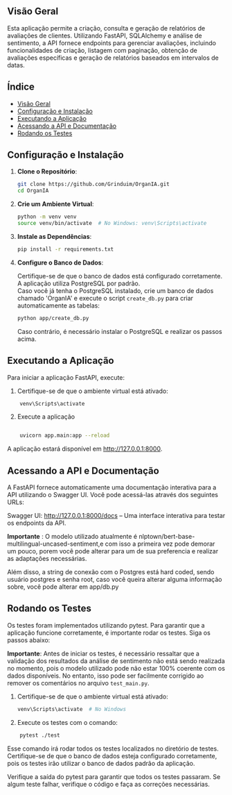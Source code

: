## Visão Geral

Esta aplicação permite a criação, consulta e geração de relatórios de avaliações de clientes. Utilizando FastAPI, SQLAlchemy e análise de sentimento, a API fornece endpoints para gerenciar avaliações, incluindo funcionalidades de criação, listagem com paginação, obtenção de avaliações específicas e geração de relatórios baseados em intervalos de datas.

## Índice

- [Visão Geral](#visão-geral)
- [Configuração e Instalação](#configuração-e-instalação)
- [Executando a Aplicação](#executando-a-aplicação)
- [Acessando a API e Documentação](#acessando-a-api-e-documentação)
- [Rodando os Testes](#rodando-os-testes)

## Configuração e Instalação

1. **Clone o Repositório**:

    ```bash
    git clone https://github.com/Grinduim/OrganIA.git
    cd OrganIA
    ```

2. **Crie um Ambiente Virtual**:

    ```bash
    python -m venv venv
    source venv/bin/activate  # No Windows: venv\Scripts\activate
    ```

3. **Instale as Dependências**:

    ```bash
    pip install -r requirements.txt
    ```

4. **Configure o Banco de Dados**:

    Certifique-se de que o banco de dados está configurado corretamente. A aplicação utiliza PostgreSQL por padrão.  
    Caso você já tenha o PostgreSQL instalado, crie um banco de dados chamado 'OrganIA' e execute o script `create_db.py` para criar automaticamente as tabelas:

    ```bash
    python app/create_db.py
    ```

    Caso contrário, é necessário instalar o PostgreSQL e realizar os passos acima.

## Executando a Aplicação

Para iniciar a aplicação FastAPI, execute:

1. Certifique-se de que o ambiente virtual está ativado:
```bash
    venv\Scripts\activate
```
2. Execute a aplicação
```bash

    uvicorn app.main:app --reload
```
A aplicação estará disponível em http://127.0.0.1:8000.

## Acessando a API e Documentação

A FastAPI fornece automaticamente uma documentação interativa para a API utilizando o Swagger UI. Você pode acessá-las através dos seguintes URLs:

Swagger UI: http://127.0.0.1:8000/docs – Uma interface interativa para testar os endpoints da API.

**Importante** : O modelo utilizado atualmente é nlptown/bert-base-multilingual-uncased-sentiment,e com isso a primeira vez pode demorar um pouco, porem você pode alterar para um de sua preferencia e realizar as adaptações necessárias.

Além disso, a string de conexão com o Postgres está hard coded, sendo usuário postgres e senha root, caso você queira alterar alguma informação sobre, você pode alterar em app/db.py


## Rodando os Testes

Os testes foram implementados utilizando pytest. Para garantir que a aplicação funcione corretamente, é importante rodar os testes. Siga os passos abaixo:

**Importante**: Antes de iniciar os testes, é necessário ressaltar que a validação dos resultados da análise de sentimento não está sendo realizada no momento, pois o modelo utilizado pode não estar 100% coerente com os dados disponíveis. No entanto, isso pode ser facilmente corrigido ao remover os comentários no arquivo `test_main.py`.

1. Certifique-se de que o ambiente virtual está ativado:
   ```bash
   venv\Scripts\activate  # No Windows
    ```

2. Execute os testes com o comando:
```bash
    pytest ./test
```
Esse comando irá rodar todos os testes localizados no diretório de testes. Certifique-se de que o banco de dados esteja configurado corretamente, pois os testes irão utilizar o banco de dados padrão da aplicação.

Verifique a saída do pytest para garantir que todos os testes passaram. Se algum teste falhar, verifique o código e faça as correções necessárias.

